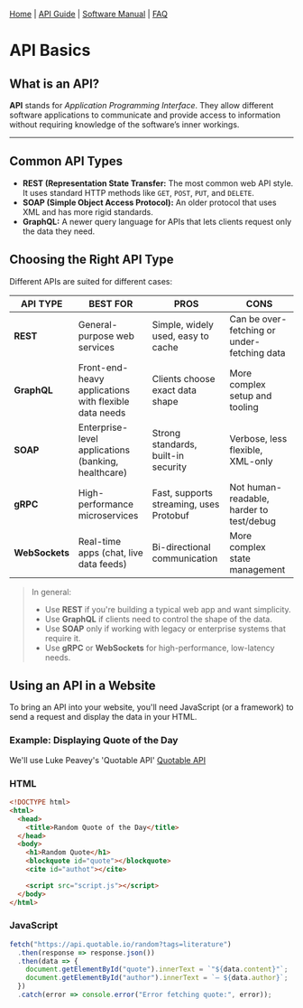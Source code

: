 [Home](../index.md) | [API Guide](api-guide.md) | [Software Manual](software-manual.md) | [FAQ](faq.md)

# API Basics

## What is an API?

**API** stands for *Application Programming Interface*. They allow different software applications to communicate and provide access to information without requiring knowledge of the software’s inner workings.

---

## Common API Types

- **REST (Representation State Transfer:** The most common web API style. It uses standard HTTP methods like `GET`, `POST`, `PUT`, and `DELETE`.
- **SOAP (Simple Object Access Protocol):** An older protocol that uses XML and has more rigid standards.
- **GraphQL:** A newer query language for APIs that lets clients request only the data they need.

## Choosing the Right API Type
Different APIs are suited for different cases:

| API TYPE | BEST FOR | PROS | CONS |
|----------|----------|------|------|
| **REST** |General-purpose web services | Simple, widely used, easy to cache | Can be over-fetching or under-fetching data |
| **GraphQL**| Front-end-heavy applications with flexible data needs | Clients choose exact data shape | More complex setup and tooling |
| **SOAP**   | Enterprise-level applications (banking, healthcare) | Strong standards, built-in security | Verbose, less flexible, XML-only |
| **gRPC**   | High-performance microservices | Fast, supports streaming, uses Protobuf | Not human-readable, harder to test/debug |
| **WebSockets** | Real-time apps (chat, live data feeds) | Bi-directional communication | More complex state management |

> In general:  
> - Use **REST** if you're building a typical web app and want simplicity.  
> - Use **GraphQL** if clients need to control the shape of the data.  
> - Use **SOAP** only if working with legacy or enterprise systems that require it.  
> - Use **gRPC** or **WebSockets** for high-performance, low-latency needs.

## Using an API in a Website

To bring an API into your website, you'll need JavaScript (or a framework) to send a request and display the data in your HTML.

### Example: Displaying Quote of the Day

We'll use Luke Peavey's 'Quotable API' [Quotable API](https://github.com/lukePeavey/quotable)

### HTML

```html
<!DOCTYPE html>
<html>
  <head>
    <title>Random Quote of the Day</title>
  </head>
  <body>
    <h1>Random Quote</h1>
    <blockquote id="quote"></blockquote>
    <cite id="authot"></cite>

    <script src="script.js"></script>
  </body>
</html>
```

### JavaScript
```JavaScript
fetch("https://api.quotable.io/random?tags=literature")
  .then(response => response.json())
  .then(data => {
    document.getElementById("quote").innerText = `"${data.content}"`;
    document.getElementById("author").innerText = `— ${data.author}`;
  })
  .catch(error => console.error("Error fetching quote:", error));
```
